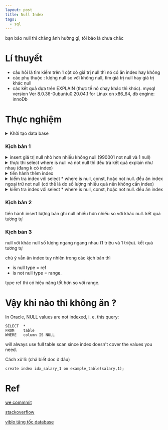 ```yaml
---
layout: post
title: Null Index
tags:
  - sql
---
```


bạn bảo null thì chẳng ảnh hưởng gì, tôi bảo là chưa chắc

# Lí thuyết 

- câu hỏi là tìm kiếm trên 1 cột có giá trị null thì nó có ăn index hay không 
- các phụ thuộc : lượng null so với không null, tìm giá trị null hay giá trị khác null
- các kết quả dựa trên EXPLAIN (thực tế nó chạy khác thì khóc). mysql version Ver 8.0.36-0ubuntu0.20.04.1 for Linux on x86_64, db engine: innoDb

# Thực nghiệm 


<details markdown="1">
<summary>Khởi tạo data base</summary>

```
DROP DATABASE if exists index_db; 
CREATE DATABASE index_db;
use index_db;

CREATE TABLE example_table (
    id INT PRIMARY KEY,
    name VARCHAR(50),
    age INT,
    salary DECIMAL(10,2)
);
```

</details>

### Kịch bản 1

<details markdown="1">
<summary>insert giá trị null nhỏ hơn nhiều không null (990001 not null và 1 null)  </summary>


```
INSERT INTO example_table (id, salary) VALUES(6,  null);

DELIMITER //
CREATE PROCEDURE insert_records()
BEGIN
    DECLARE i INT DEFAULT 10000;
    WHILE i <= 1000000 DO
        INSERT INTO example_table (id, salary) VALUES (i, i * 10);
        SET i = i + 1;
    END WHILE;
END //
DELIMITER ;
CALL insert_records();

select count(*) from example_table where salary is not null;
990001

select count(*) from example_table where salary is  null;
1

```

</details>

<details markdown="1">
<summary>thực thi select where is null và not null thì đều trả kết quả explain như nhau (đang k có index)</summary>

```
EXPLAIN SELECT * FROM example_table WHERE salary is null;
```

| id | select_type | table          | partitions | type | possible_keys | key | key_len | ref | rows   | filtered | Extra           |
|----|-------------|----------------|------------|------|---------------|-----|---------|-----|--------|----------|-----------------|
| 1  | SIMPLE      | example_table  |            | ALL  |               |     |         |     | 988948 | 10.00    | Using where     |


</details>


<details markdown="1">
<summary>tiến hành thêm index </summary>

```
ALTER TABLE example_table ADD INDEX idx_salary(salary);

# check xem đã đánh xong chưa 

SELECT * FROM information_schema.processlist;

# check các index hiện có 
show index from example_table;
```

</details>

<details markdown="1">
<summary>kiểm tra index với select * where is null, const, hoặc not null. đều ăn index ngoại trừ not null (có thể là do số lượng nhiều quá nên không cần index)  </summary>

```
EXPLAIN SELECT * FROM example_table WHERE salary is null;
```

| id | select_type | table         | partitions | type | possible_keys | key        | key_len | ref   | rows | filtered | Extra                        |
|----|-------------|---------------|------------|------|---------------|------------|---------|-------|------|----------|-----------------------------|
| 1  | SIMPLE      | example_table |            | **ref**  | idx_salary    | **idx_salary** | 6       | **const** | 1    | 100.00   | **Using index condition**       |


```
EXPLAIN SELECT * FROM example_table WHERE salary is not null;
```

| id | select_type | table         | partitions | type | possible_keys | key        | key_len | ref   | rows | filtered | Extra                        |
|----|-------------|---------------|------------|------|---------------|------------|---------|-------|------|----------|-----------------------------|
| 1  | SIMPLE      | example_table |            | **ALL**  | idx_salary    |  |      |  | 988948   | 50.00   | **Using where**        |

```
EXPLAIN select * from example_table where salary = 101000;
```

| id | select_type | table         | partitions | type | possible_keys | key        | key_len | ref   | rows | filtered | Extra                        |
|----|-------------|---------------|------------|------|---------------|------------|---------|-------|------|----------|-----------------------------|
| 1  | SIMPLE      | example_table |            | **ref**  | idx_salary    | **idx_salary** | 6       | **const** | 1    | 100.00   |      |

</details>


<details markdown="1">
<summary>kiểm tra index với select * where is null, const, hoặc not null. đều ăn index </summary>


```
EXPLAIN select count(*) from example_table where salary is  null;

```

| id | select_type | table         | partitions | type | possible_keys | key        | key_len | ref   | rows | filtered | Extra                        |
|----|-------------|---------------|------------|------|---------------|------------|---------|-------|------|----------|-----------------------------|
| 1  | SIMPLE      | example_table |            | **ref**  | idx_salary    | idx_salary | 6       | **const** | 1    | 100.00   | Using where; Using index       |


```
EXPLAIN select count(*) from example_table where salary is not null;

```

| id | select_type | table         | partitions | type | possible_keys | key        | key_len | ref   | rows | filtered | Extra                        |
|----|-------------|---------------|------------|------|---------------|------------|---------|-------|------|----------|-----------------------------|
| 1  | SIMPLE      | example_table |            | **range**  | idx_salary    | idx_salary | 6       | | 494474    | 100.00   | Using where; Using index     |


```
EXPLAIN select count(*) from example_table where salary = 101000;
```

| id | select_type | table         | partitions | type | possible_keys | key        | key_len | ref   | rows | filtered | Extra                        |
|----|-------------|---------------|------------|------|---------------|------------|---------|-------|------|----------|-----------------------------|
| 1  | SIMPLE      | example_table |            | **ref**  | idx_salary    | **idx_salary** | 6       | **const** | 1    | 100.00   |   Using index   |



</details>



### Kịch bản 2

tiến hành insert lượng bản ghi null nhiều hơn nhiều so với khác null. kết quả tương tự


### Kịch bản 3

null với khác null số lượng ngang ngang nhau (1 triệu và 1 triệu). kết quả tương tự

chú ý vẫn ăn index tuy nhiên trong các kịch bản thì 
- is null type = ref 
- is not null type = range. 

type ref thì có hiệu năng tốt hơn so với range.


# Vậy khi nào thì không ăn ?


In Oracle, NULL values are not indexed, i. e. this query:

```
SELECT  *
FROM    table
WHERE   column IS NULL
```

will always use full table scan since index doesn't cover the values you need.

Cách xử lí: (chả biết doc ở đâu)

```
create index idx_salary_1 on example_table(salary,1);
```

# Ref

[we commmit](https://wecommit.com.vn/toi-uu-index-voi-gia-tri-null/)

[stackoverflow](https://stackoverflow.com/questions/1017239/how-do-null-values-affect-performance-in-a-database-search)

[viblo tăng tốc database](https://viblo.asia/p/tang-toc-database-phan-151-indexing-null-trong-oracle-y37Ldw0YJov)





















